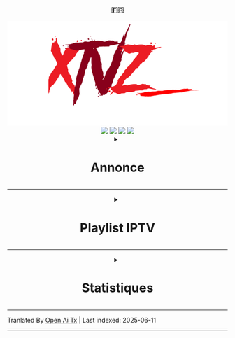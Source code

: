 <div align="center">
  <h3>🇫🇷</h3>
  <img src="https://raw.githubusercontent.com/LeBazarDeBryan/XTVZ_/main/Images/Logo.png" />

  <img src="https://img.shields.io/github/stars/LeBazarDeBryan/XTVZ_?color=ff0000&style=for-the-badge&label=%C3%89toile" />
  <img src="https://img.shields.io/github/forks/LeBazarDeBryan/XTVZ_?color=ff0000&style=for-the-badge&label=Fork" />
  <img src="https://img.shields.io/github/watchers/LeBazarDeBryan/XTVZ_?color=ff0000&style=for-the-badge&label=Watchers" />
  <img src="https://img.shields.io/github/issues/LeBazarDeBryan/XTVZ_?color=ff0000&style=for-the-badge&label=Issues" />

<details><summary><h1>Annonce</h1></summary>
<div align="left">
  <details><summary><h3>22/10/2024</h3></summary>
  
  Je vais supprimer le [site web XTVZ_](https://xtvz.vercel.app) parce qu'au final, il y a beaucoup de chaînes qui ne peuvent pas être regardées et c'est dur de maintenir tout ce projet tout seul. Je pense que j'en referai un site web, mais qui sera automatisé avec un bot. Aussi, il va bientôt y avoir un logiciel ! Il est écrit en Batch *(.bat)* et ça sera beaucoup plus facile de regarder les chaînes *(surtout TF1)*. Pour les mises à jour du logiciel, elles seront automatiquement récupérées dans [/Logiciel/Windows/](/Logiciel/Windows/).
</details>
</div>
</details>

___

<details><summary><h1>Playlist IPTV</h1></summary>

<details><summary><h2>⚠️ Problème ⚠️</h2></summary>
  <p>Les chaînes de la playlist <a href="https://raw.githubusercontent.com/LeBazarDeBryan/XTVZ_/main/IPTV/TNT.m3u?raw=true">TNT</a> ne marchent plus ! Cela vient du fournisseur et non de moi. (Voir <a href="https://github.com/LeBazarDeBryan/XTVZ_/issues/3">#3</a>.) Je vous recommande d'utiliser la playlist <a href="https://raw.githubusercontent.com/LeBazarDeBryan/XTVZ_/main/IPTV/TNTenDirect.m3u?raw=true">TNTenDirect.m3u</a> jusqu'à ce que ce problème soit réparé. Merci de votre compréhension.</p></details>


<details><summary><h2>TV</h2></summary>
  <a href="https://raw.githubusercontent.com/LeBazarDeBryan/XTVZ_/main/IPTV/TNT.m3u?raw=true"><img height="100" width="100" src="https://raw.githubusercontent.com/LeBazarDeBryan/XTVZ_/main/Images/TNT.png" /></a><a href="https://xmltvfr.fr/xmltv/xmltv_tnt.xml"><img height="100" width="100" src="https://raw.githubusercontent.com/LeBazarDeBryan/XTVZ_/main/Images/XMLTV.png" /></a>
  
  <a href="https://raw.githubusercontent.com/LeBazarDeBryan/XTVZ_/main/IPTV/TNTenDirect.m3u?raw=true" title="Merci à rickeymandraque"><img height="100" width="100" src="https://tntendirect.com/apple-touch-icon.png" /></a><a href="https://xmltvfr.fr/xmltv/xmltv_tnt.xml"><img height="100" width="100" src="https://raw.githubusercontent.com/LeBazarDeBryan/XTVZ_/main/Images/XMLTV.png" /></a>
  <p>Chaînes qu'on retrouve la plupart du temps sur Internet mais plus souvent par satellite.</p>
</details>

<details><summary><h2>Streaming</h2></summary>
  <a href="https://raw.githubusercontent.com/LeBazarDeBryan/XTVZ_/main/IPTV/Officiel.m3u?raw=true"><img height="100" width="100" src="https://raw.githubusercontent.com/LeBazarDeBryan/XTVZ_/main/Images/XTVZ_.png" /></a><a href="https://xmltvfr.fr/xmltv/xmltv.xml"><img height="100" width="100" src="https://raw.githubusercontent.com/LeBazarDeBryan/XTVZ_/main/Images/XMLTV.png" /></a>

  <a href="https://raw.githubusercontent.com/LeBazarDeBryan/XTVZ_/main/IPTV/Streaming.m3u?raw=true"><img height="100" width="100" src="https://raw.githubusercontent.com/LeBazarDeBryan/XTVZ_/main/Images/Unknown.png" /></a><a href="https://xmltvfr.fr/xmltv/xmltv.xml"><img height="100" width="100" src="https://raw.githubusercontent.com/LeBazarDeBryan/XTVZ_/main/Images/XMLTV.png" /></a>
  
  <a href="https://raw.githubusercontent.com/iptv-org/iptv/master/streams/fr.m3u"><img height="100" width="100" src="https://raw.githubusercontent.com/LeBazarDeBryan/XTVZ_/main/Images/iptv-org.png" /></a><a href="https://xmltvfr.fr/xmltv/xmltv_fr.xml"><img height="100" width="100" src="https://raw.githubusercontent.com/LeBazarDeBryan/XTVZ_/main/Images/XMLTV.png" /></a>
  
  <a href="http://v.ktv.zone/l.m3u"><img height="100" width="100" src="https://raw.githubusercontent.com/LeBazarDeBryan/XTVZ_/main/Images/K-Net.png" /></a><a href="https://api-tv.k-sys.ch/m3u8"><img height="100" width="100" src="https://raw.githubusercontent.com/LeBazarDeBryan/XTVZ_/main/Images/K-Net%20API.png" /></a><a href="https://www.clictune.com/jsha"><img height="100" width="100" src="https://raw.githubusercontent.com/LeBazarDeBryan/XTVZ_/main/Images/XMLTV.png" /></a>
  
  <a href="https://raw.githubusercontent.com/LeBazarDeBryan/XTVZ_/main/IPTV/ALL.m3u?raw=true"><img height="100" width="100" src="https://raw.githubusercontent.com/LeBazarDeBryan/XTVZ_/main/Images/All.png" /></a><a href="https://xmltvfr.fr/xmltv/xmltv.xml"><img height="100" width="100" src="https://raw.githubusercontent.com/LeBazarDeBryan/XTVZ_/main/Images/XMLTV.png" /></a>
  
  <a href="https://i.mjh.nz/PlutoTV/fr.m3u8"><img height="100" width="100" src="https://raw.githubusercontent.com/LeBazarDeBryan/XTVZ_/main/Images/Pluto%20TV.png" /></a><a href="https://i.mjh.nz/PlutoTV/fr.xml"><img height="100" width="100" src="https://raw.githubusercontent.com/LeBazarDeBryan/XTVZ_/main/Images/XMLTV.png" /></a>
  
  <a href="https://i.mjh.nz/SamsungTVPlus/fr.m3u8"><img height="100" width="100" src="https://raw.githubusercontent.com/LeBazarDeBryan/XTVZ_/main/Images/Samsung%20TV%20Plus.png" /></a><a href="https://i.mjh.nz/SamsungTVPlus/fr.xml"><img height="100" width="100" src="https://raw.githubusercontent.com/LeBazarDeBryan/XTVZ_/main/Images/XMLTV.png" /></a>
  
  <a href="https://raw.githubusercontent.com/iptv-org/iptv/master/streams/fr_euronews.m3u"><img height="100" width="100" src="https://raw.githubusercontent.com/LeBazarDeBryan/XTVZ_/main/Images/euronews.png" /></a><a href="https://xmltvfr.fr/xmltv/xmltv.xml"><img height="100" width="100" src="https://raw.githubusercontent.com/LeBazarDeBryan/XTVZ_/main/Images/XMLTV.png" /></a>
  
  <a href="https://raw.githubusercontent.com/iptv-org/iptv/master/streams/fr_rakuten.m3u"><img height="100" width="100" src="https://raw.githubusercontent.com/LeBazarDeBryan/XTVZ_/main/Images/Rakuten.png" /></a><a href="https://xmltvfr.fr/xmltv/xmltv_fr.xml"><img height="100" width="100" src="https://raw.githubusercontent.com/LeBazarDeBryan/XTVZ_/main/Images/XMLTV.png" /></a>
  
  <a href="https://raw.githubusercontent.com/iptv-org/iptv/master/streams/fr_fashiontv.m3u"><img height="100" width="100" src="https://raw.githubusercontent.com/LeBazarDeBryan/XTVZ_/main/Images/Fashion%20TV.png" /></a><a href="https://xmltvfr.fr/xmltv/xmltv.xml"><img height="100" width="100" src="https://raw.githubusercontent.com/LeBazarDeBryan/XTVZ_/main/Images/XMLTV.png" /></a>
  
  <a href="https://raw.githubusercontent.com/iptv-org/iptv/master/streams/fr_groupecanalplus.m3u"><img height="100" width="100" src="https://raw.githubusercontent.com/LeBazarDeBryan/XTVZ_/main/Images/Groupe%20Canal+.png" /></a><a href="https://xmltvfr.fr/xmltv/xmltv_fr.xml"><img height="100" width="100" src="https://raw.githubusercontent.com/LeBazarDeBryan/XTVZ_/main/Images/XMLTV.png" /></a>
  
  <a href="https://raw.githubusercontent.com/iptv-org/iptv/master/streams/fr_groupem6.m3u"><img height="100" width="100" src="https://raw.githubusercontent.com/LeBazarDeBryan/XTVZ_/main/Images/Groupe%20M6.png" /></a><a href="https://xmltvfr.fr/xmltv/xmltv_fr.xml"><img height="100" width="100" src="https://raw.githubusercontent.com/LeBazarDeBryan/XTVZ_/main/Images/XMLTV.png" /></a>
  
  <a href="https://raw.githubusercontent.com/iptv-org/iptv/master/streams/fr_persiana.m3u"><img height="100" width="100" src="https://raw.githubusercontent.com/LeBazarDeBryan/XTVZ_/main/Images/Groupe%20Persiana.png" /></a><a href="https://xmltvfr.fr/xmltv/xmltv.xml"><img height="100" width="100" src="https://raw.githubusercontent.com/LeBazarDeBryan/XTVZ_/main/Images/XMLTV.png" /></a>
  
  <a href="https://raw.githubusercontent.com/LeBazarDeBryan/XTVZ_/main/IPTV/Stream4free.m3u?raw=true"><img height="100" width="100" src="https://raw.githubusercontent.com/LeBazarDeBryan/XTVZ_/main/Images/Stream4free.png" /></a><a href="https://xmltvfr.fr/xmltv/xmltv.xml"><img height="100" width="100" src="https://raw.githubusercontent.com/LeBazarDeBryan/XTVZ_/main/Images/XMLTV.png" /></a>
  
  <a href="https://raw.githubusercontent.com/LeBazarDeBryan/XTVZ_/main/IPTV/BFM.m3u?raw=true"><img height="100" width="100" src="https://raw.githubusercontent.com/LeBazarDeBryan/XTVZ_/main/Images/BFM%20TV.png" /></a><a href="https://xmltvfr.fr/xmltv/xmltv.xml"><img height="100" width="100" src="https://raw.githubusercontent.com/LeBazarDeBryan/XTVZ_/main/Images/XMLTV.png" /></a>
<p>Chaînes qu'on retrouve sur des sites de streaming ou autre.</p></details>

<details><summary><h2>Radio</h2></summary>
  <a href="https://raw.githubusercontent.com/LeBazarDeBryan/XTVZ_/main/IPTV/Radio.m3u?raw=true"><img height="100" width="100" src="https://raw.githubusercontent.com/LeBazarDeBryan/XTVZ_/main/Images/Radio.png" /></a>
<p>Stations de radio qu'on peut trouver en ligne, FM ou MHz.</p></details>

<details><summary><h2>Question</h2></summary>
  <h3>Qu'est-ce que <a href="https://raw.githubusercontent.com/LeBazarDeBryan/XTVZ_/main/IPTV/ALL.m3u?raw=true">ALL</a> ?</h3>
  <p><a href="https://raw.githubusercontent.com/LeBazarDeBryan/XTVZ_/main/IPTV/ALL.m3u?raw=true">ALL</a> est une playlist de toutes les chaînes gratuites et payantes.</p></details>

<details><summary><h2>Statut</h2></summary>

  |  Stream  | Badge |
  |----------|-------|
  |    TF1   | <img src="https://github.com/LeBazarDeBryan/XTVZ_/actions/workflows/TF1.yml/badge.svg" alt="" /> |
  | France 2 | <img src="https://github.com/LeBazarDeBryan/XTVZ_/actions/workflows/France_2.yml/badge.svg" alt="" /> |
  | France 3 | <img src="https://github.com/LeBazarDeBryan/XTVZ_/actions/workflows/France_3.yml/badge.svg" alt="" /> |
  |  Canal+  | <img src="https://github.com/LeBazarDeBryan/XTVZ_/actions/workflows/Canal+.yml/badge.svg" alt="" /> |
  | France 5 | <img src="https://github.com/LeBazarDeBryan/XTVZ_/actions/workflows/France_5.yml/badge.svg" alt="" /> |
  |    C8    | <img src="https://github.com/LeBazarDeBryan/XTVZ_/actions/workflows/C8.yml/badge.svg" alt="" /> |
  | France 4 | <img src="https://github.com/LeBazarDeBryan/XTVZ_/actions/workflows/France_4.yml/badge.svg" alt="" /> |
  |   CNews  | <img src="https://github.com/LeBazarDeBryan/XTVZ_/actions/workflows/CNews.yml/badge.svg" alt="" /> |
  |   CStar  | <img src="https://github.com/LeBazarDeBryan/XTVZ_/actions/workflows/CStar.yml/badge.svg" alt="" /> |
  |   Gulli  | <img src="https://github.com/LeBazarDeBryan/XTVZ_/actions/workflows/Gulli.yml/badge.svg" alt="" /> |
  | franceinfo: | <img src="https://github.com/LeBazarDeBryan/XTVZ_/actions/workflows/franceinfo.yml/badge.svg" alt="" /> |
  |   LCI    | <img src="https://github.com/LeBazarDeBryan/XTVZ_/actions/workflows/LCI.yml/badge.svg" alt="" /> |
</details>
</details>

___

<details><summary><h1>Statistiques</h1></summary>
 <img src="https://api.star-history.com/svg?repos=LeBazarDeBryan/XTVZ_&type=Timeline&theme=dark" />
</a></details></div>


---


Tranlated By [Open Ai Tx](https://github.com/OpenAiTx/OpenAiTx) | Last indexed: 2025-06-11


---